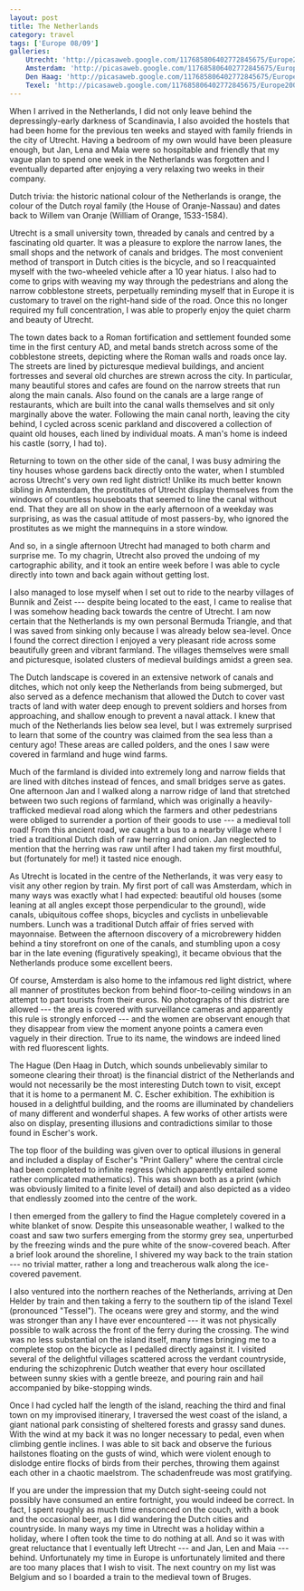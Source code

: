 ```yaml
---
layout: post
title: The Netherlands
category: travel
tags: ['Europe 08/09']
galleries: 
    Utrecht: 'http://picasaweb.google.com/117685806402772845675/Europe20082009Utrecht?authkey=Gv1sRgCOiY28bn9IGB0AE'
    Amsterdam: 'http://picasaweb.google.com/117685806402772845675/Europe20082009Amsterdam?authkey=Gv1sRgCO7NnNKFh_Tp9QE'
    Den Haag: 'http://picasaweb.google.com/117685806402772845675/Europe20082009DenHaag?authkey=Gv1sRgCLX3zd_rkZTq0AE'
    Texel: 'http://picasaweb.google.com/117685806402772845675/Europe20082009Texel?authkey=Gv1sRgCPuRkN-orI-ubg'
---
```


When I arrived in the Netherlands, I did not only leave behind the
depressingly-early darkness of Scandinavia, I also avoided the hostels that
had been home for the previous ten weeks and stayed with family friends in the
city of Utrecht.
Having a bedroom of my own would have been pleasure enough, but Jan, Lena and
Maia were so hospitable and friendly that my vague plan to spend one week in
the Netherlands was forgotten and I eventually departed after enjoying a very
relaxing two weeks in their company.

Dutch trivia: the historic national colour of the Netherlands is orange, the
colour of the Dutch royal family (the House of Oranje-Nassau) and dates back
to Willem van Oranje (William of Orange, 1533-1584).

Utrecht is a small university town, threaded by canals and centred by a
fascinating old quarter.
It was a pleasure to explore the narrow lanes, the small shops and the network
of canals and bridges.
The most convenient method of transport in Dutch cities is the bicycle, and so
I reacquainted myself with the two-wheeled vehicle after a 10 year hiatus.
I also had to come to grips with weaving my way through the pedestrians and
along the narrow cobblestone streets, perpetually reminding myself that in
Europe it is customary to travel on the right-hand side of the road.
Once this no longer required my full concentration, I was able to properly
enjoy the quiet charm and beauty of Utrecht.

The town dates back to a Roman fortification and settlement founded some time
in the first century AD, and metal bands stretch across some of the
cobblestone streets, depicting where the Roman walls and roads once lay.
The streets are lined by picturesque medieval buildings, and ancient
fortresses and several old churches are strewn across the city.
In particular, many beautiful stores and cafes are found on the narrow streets
that run along the main canals.
Also found on the canals are a large range of restaurants, which are built
into the canal walls themselves and sit only marginally above the water.
Following the main canal north, leaving the city behind, I cycled across
scenic parkland and discovered a collection of quaint old houses, each lined
by individual moats.
A man's home is indeed his castle (sorry, I had to).

Returning to town on the other side of the canal, I was busy admiring the tiny
houses whose gardens back directly onto the water, when I stumbled across
Utrecht's very own red light district!
Unlike its much better known sibling in Amsterdam, the prostitutes of Utrecht
display themselves from the windows of countless houseboats that seemed to
line the canal without end.
That they are all on show in the early afternoon of a weekday was surprising,
as was the casual attitude of most passers-by, who ignored the prostitutes as
we might the mannequins in a store window.

And so, in a single afternoon Utrecht had managed to both charm and surprise
me.
To my chagrin, Utrecht also proved the undoing of my cartographic ability, and
it took an entire week before I was able to cycle directly into town and back
again without getting lost.

I also managed to lose myself when I set out to ride to the nearby villages of
Bunnik and Zeist --- despite being located to the east, I came to realise that
I was somehow heading back towards the centre of Utrecht.
I am now certain that the Netherlands is my own personal Bermuda Triangle, and
that I was saved from sinking only because I was already below sea-level.
Once I found the correct direction I enjoyed a very pleasant ride across some
beautifully green and vibrant farmland.
The villages themselves were small and picturesque, isolated clusters of
medieval buildings amidst a green sea.

The Dutch landscape is covered in an extensive network of canals and ditches,
which not only keep the Netherlands from being submerged, but also served as a
defence mechanism that allowed the Dutch to cover vast tracts of land with
water deep enough to prevent soldiers and horses from approaching, and shallow
enough to prevent a naval attack.
I knew that much of the Netherlands lies below sea level, but I was extremely
surprised to learn that some of the country was claimed from the sea less than
a century ago!
These areas are called polders, and the ones I saw were covered in farmland
and huge wind farms.

Much of the farmland is divided into extremely long and narrow fields that are
lined with ditches instead of fences, and small bridges serve as gates.
One afternoon Jan and I walked along a narrow ridge of land that stretched
between two such regions of farmland, which was originally a
heavily-trafficked medieval road along which the farmers and other pedestrians
were obliged to surrender a portion of their goods to use --- a medieval toll
road!
From this ancient road, we caught a bus to a nearby village where I tried a
traditional Dutch dish of raw herring and onion.
Jan neglected to mention that the herring was raw until after I had taken my
first mouthful, but (fortunately for me!) it tasted nice enough.

As Utrecht is located in the centre of the Netherlands, it was very easy to
visit any other region by train.
My first port of call was Amsterdam, which in many ways was exactly what I had
expected: beautiful old houses (some leaning at all angles except those
perpendicular to the ground), wide canals, ubiquitous coffee shops, bicycles
and cyclists in unbelievable numbers.
Lunch was a traditional Dutch affair of fries served with mayonnaise.
Between the afternoon discovery of a microbrewery hidden behind a tiny
storefront on one of the canals, and stumbling upon a cosy bar in the late
evening (figuratively speaking), it became obvious that the Netherlands
produce some excellent beers.

Of course, Amsterdam is also home to the infamous red light district, where
all manner of prostitutes beckon from behind floor-to-ceiling windows in an
attempt to part tourists from their euros.
No photographs of this district are allowed --- the area is covered with
surveillance cameras and apparently this rule is strongly enforced --- and the
women are observant enough that they disappear from view the moment anyone
points a camera even vaguely in their direction.
True to its name, the windows are indeed lined with red fluorescent lights.

The Hague (Den Haag in Dutch, which sounds unbelievably similar to someone
clearing their throat) is the financial district of the Netherlands and would
not necessarily be the most interesting Dutch town to visit, except that it is
home to a permanent M. C. Escher exhibition.
The exhibition is housed in a delightful building, and the rooms are
illuminated by chandeliers of many different and wonderful shapes.
A few works of other artists were also on display, presenting illusions and
contradictions similar to those found in Escher's work.

The top floor of the building was given over to optical illusions in general
and included a display of Escher's "Print Gallery" where the central circle
had been completed to infinite regress (which apparently entailed some rather
complicated mathematics).
This was shown both as a print (which was obviously limited to a finite level
of detail) and also depicted as a video that endlessly zoomed into the centre
of the work.

I then emerged from the gallery to find the Hague completely covered in a
white blanket of snow.
Despite this unseasonable weather, I walked to the coast and saw two surfers
emerging from the stormy grey sea, unperturbed by the freezing winds and the
pure white of the snow-covered beach.
After a brief look around the shoreline, I shivered my way back to the train
station --- no trivial matter, rather a long and treacherous walk along the
ice-covered pavement.

I also ventured into the northern reaches of the Netherlands, arriving at Den
Helder by train and then taking a ferry to the southern tip of the island
Texel (pronounced "Tessel").
The oceans were grey and stormy, and the wind was stronger than any I have
ever encountered --- it was not physically possible to walk across the front
of the ferry during the crossing.
The wind was no less substantial on the island itself, many times bringing me
to a complete stop on the bicycle as I pedalled directly against it.
I visited several of the delightful villages scattered across the verdant
countryside, enduring the schizophrenic Dutch weather that every hour
oscillated between sunny skies with a gentle breeze, and pouring rain and hail
accompanied by bike-stopping winds.

Once I had cycled half the length of the island, reaching the third and final
town on my improvised itinerary, I traversed the west coast of the island, a
giant national park consisting of sheltered forests and grassy sand dunes.
With the wind at my back it was no longer necessary to pedal, even when
climbing gentle inclines.
I was able to sit back and observe the furious hailstones floating on the
gusts of wind, which were violent enough to dislodge entire flocks of birds
from their perches, throwing them against each other in a chaotic maelstrom.
The schadenfreude was most gratifying.

If you are under the impression that my Dutch sight-seeing could not possibly
have consumed an entire fortnight, you would indeed be correct.
In fact, I spent roughly as much time ensconced on the couch, with a book and
the occasional beer, as I did wandering the Dutch cities and countryside.
In many ways my time in Utrecht was a holiday within a holiday, where I often
took the time to do nothing at all.
And so it was with great reluctance that I eventually left Utrecht --- and
Jan, Len and Maia --- behind.
Unfortunately my time in Europe is unfortunately limited and there are too
many places that I wish to visit.
The next country on my list was Belgium and so I boarded a train to the
medieval town of Bruges.
